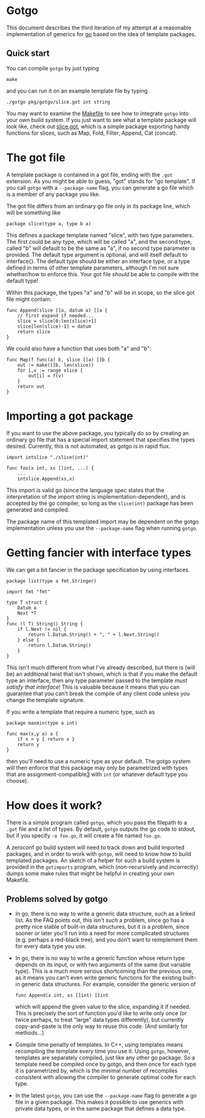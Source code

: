 Gotgo
=====

This document describes the third iteration of my attempt at a
reasonable implementation of generics for [go](http://golang.org)
based on the idea of template packages.

Quick start
-----------

You can compile `gotgo` by just typing

    make

and you can run it on an example template file by typing

    ./gotgo pkg/gotgo/slice.got int string

You may want to examine the [Makefile][1] to see how to integrate
`gotgo` into your own build system.  If you just want to see what a
template package will look like, check out [slice.got][2], which is a
simple package exporting handy functions for slices, such as Map,
Fold, Filter, Append, Cat (concat).

[1]: http://github.com/droundy/gotgo/blob/master/Makefile
[2]: http://github.com/droundy/gotgo/blob/master/gotgo/slice.got

The got file
============

A template package is contained in a got file, ending with the `.got`
extension.  As you might be able to guess, "got" stands for "go
template".  If you call `gotgo` with a `--package-name` flag, you can
generate a go file which is a member of any package you like.

The got file differs from an ordinary go file only in its package
line, which will be something like

    package slice(type a, type b a)

This defines a package template named "slice", with two type
parameters.  The first could be any type, which will be called "a",
and the second type, called "b" will default to be the same as "a", if
no second type parameter is provided.  The default type argument is
optional, and will itself default to interface{}.  The default type
should be either an interface type, or a type defined in terms of
other template parameters, although I'm not sure whether/how to
enforce this.  Your got file *should* be able to compile with the
default type!

Within this package, the types "a" and "b" will be in scope, so the
slice got file might contain:

    func Append(slice []a, datum a) []a {
        // first expand if needed...
        slice = slice[0:len(slice)+1]
        slice[len(slice)-1] = datum
        return slice
    }

We could also have a function that uses both "a" and "b":

    func Map(f func(a) b, slice []a) []b {
        out := make([]b, len(slice))
        for i,v := range slice {
            out[i] = f(v)
        }
        return out
    }

Importing a got package
=======================

If you want to use the above package, you typically do so by creating
an ordinary go file that has a special import statement that specifies
the types desired.  Currently, this is not automated, as gotgo is in
rapid flux.

    import intslice "./slice(int)"

    func foo(x int, xs []int, ...) {
        ...
        intslice.Append(xs,x)

This import is valid go (since the language spec states that the
interpretation of the import string is implementation-dependent), and
is accepted by the go compiler, so long as the `slice(int)` package
has been generated and compiled.

The package name of this templated import may be dependent on the
gotgo implementation unless you use the `--package-name` flag when
running `gotgo`.

Getting fancier with interface types
====================================

We can get a bit fancier in the package specification by using
interfaces.

    package list(type a fmt.Stringer)

    import fmt "fmt"

    type T struct {
        Datum a
        Next *T
    }
    func (l T) String() String {
        if l.Next != nil {
            return l.Datum.String() + ", " + l.Next.String()
        } else {
            return l.Datum.String()
        }
    }

This isn't much different from what I've already described, but there
is (will be) an additional twist that isn't shown, which is that if
you make the default type an interface, then any type parameter passed
to the template *must satisfy that interface*! This is valuable
because it means that you can guarantee that you can't break the
compile of any client code unless you change the template signature.

If you write a template that require a numeric type, such as

    package maxmin(type a int)
    
    func max(x,y a) a {
        if x > y { return x }
        return y
    }

then you'll need to use a numeric type as your default.  The gotgo
system will then enforce that this package may only be parametrized
with types that are assignment-compatible[3] with `int` (or whatever
default type you choose).

[3]: http://golang.org/doc/go_spec.html#Assignment_compatibility

How does it work?
=================

There is a simple program called `gotgo`, which you pass the filepath
to a `.got` file and a list of types.  By default, `gotgo` outputs the
go code to stdout, but if you specify `-o foo.go`, it will create a
file named `foo.go`.

A zeroconf go build system will need to track down and build imported
packages, and in order to work with `gotgo`, will need to know how to
build templated packages.  An sketch of a helper for such a build
system is provided in the `gotimports` program, which (non-recursively
and incorrectly) dumps some make rules that might be helpful in
creating your own Makefile.


Problems solved by gotgo
------------------------

- In go, there is no way to write a generic data structure, such as a
  linked list.  As the FAQ points out, this isn't *such* a problem,
  since go has a pretty nice stable of built-in data structures, but
  it *is* a problem, since sooner or later you'll run into a need for
  more complicated structures (e.g. perhaps a red-black tree), and you
  don't want to reimplement them for every data type you use.

- In go, there is no way to write a generic function whose return type
  depends on its input, or with two arguments of the same (but
  variable type).  This is a much more serious shortcoming than the
  previous one, as it means you can't even write generic functions for
  the existing built-in generic data structures.  For example,
  consider the generic version of

      func Append(x int, xs []int) []int

  which will append the given value to the slice, expanding it if
  needed.  This is precisely the sort of function you'd like to write
  only once (or twice perhaps, to treat "large" data types
  differently), but currently copy-and-paste is the only way to reuse
  this code.  (And similarly for methods...)

- Compile time penalty of templates.  In C++, using templates means
  recompiling the template every time you use it.  Using `gotgo`,
  however, templates are separately compiled, just like any other go
  package.  So a template need be compiled once by gotgo, and then
  once for each type it is parametrized by, which is the minimal
  number of recompiles consistent with allowing the compiler to
  generate optimal code for each type.

- In the latest `gotgo`, you can use the `--package-name` flag to
  generate a go file in a given package.  This makes it possible to
  use generics with private data types, or in the same package that
  defines a data type.
